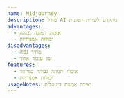 ```yaml
---
name: Midjourney
description: מודל AI מתקדם ליצירת תמונות
advantages:
  - איכות תמונה גבוהה
  - יכולות אמנותיות
disadvantages:
  - מחיר גבוה
  - זמן עיבוד ארוך
features:
  - איכות תמונה גבוהה במיוחד
  - יכולות אמנותיות
usageNotes: יצירת אמנות דיגיטלית
---
```

